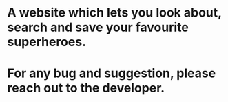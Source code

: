 # A website which lets you look about, search and save your favourite superheroes.
# For any bug and suggestion, please reach out to the developer.
